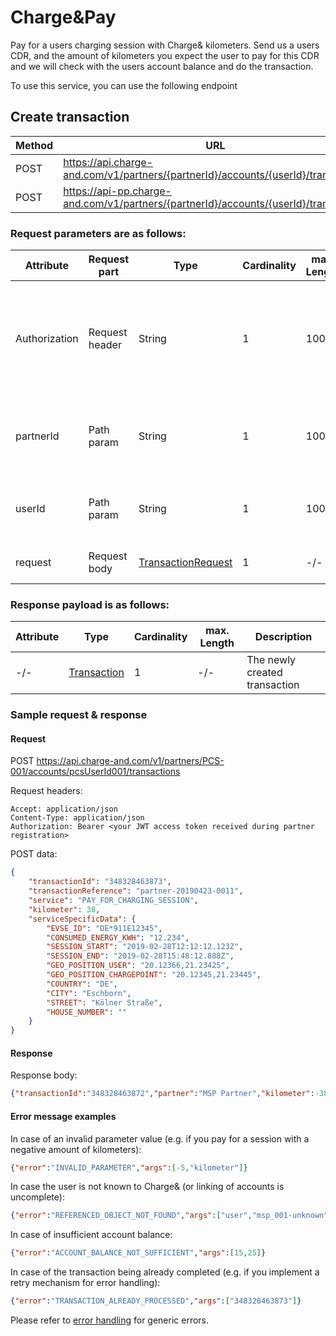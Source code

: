 # Charge&Pay

Pay for a users charging session with Charge& kilometers.
Send us a users CDR, and the amount of kilometers you expect the user to pay for this CDR and we will check with the users account balance and do the transaction.

To use this service, you can use the following endpoint

## Create transaction

| Method           | URL                                                   | Environment                          
|------------------|-------------------------------------------------------|--------------|
| POST              | https://api.charge-and.com/v1/partners/{partnerId}/accounts/{userId}/transactions | Production
| POST              | https://api-pp.charge-and.com/v1/partners/{partnerId}/accounts/{userId}/transactions | Pre Production

### Request parameters are as follows:

| Attribute     | Request part  | Type                               | Cardinality | max. Length | Description 
|---------------|---------------|------------------------------------|-------------|-------------|---------------------------------------------------------------------------------------------------|
| Authorization |Request header | String                             |1            |100          | The accessToken authorizing you to do the request. The header value must be in form of: Bearer <accessToken>
| partnerId     |Path param     | String                             |1            |100          | Your partner ID with which you registered yourself as a partner
| userId        |Path param     | String                             |1            |100          | The user for which you want to create the transaction
| request       |Request body   | [TransactionRequest](types.md#transactionrequest-class) |1            |-/-          | The transaction request

### Response payload is as follows:

| Attribute      | Type                                     | Cardinality | max. Length | Description 
|----------------|------------------------------------------|-------------|-------------|---------------------------------------------------------------------------------------------------|
| -/-            |[Transaction](types.md#transaction-class) |1            | -/-         | The newly created transaction

### Sample request & response

#### Request

   POST https://api.charge-and.com/v1/partners/PCS-001/accounts/pcsUserId001/transactions

   Request headers:
```
Accept: application/json
Content-Type: application/json
Authorization: Bearer <your JWT access token received during partner registration>
```

   POST data:
```json
{
	"transactionId": "348328463873",
	"transactionReference": "partner-20190423-0011",
	"service": "PAY_FOR_CHARGING_SESSION",
	"kilometer": 38,
	"serviceSpecificData": {
		"EVSE_ID": "DE*911E12345",
		"CONSUMED_ENERGY_KWH": "12.234",
		"SESSION_START": "2019-02-28T12:12:12.123Z",
		"SESSION_END": "2019-02-28T15:48:12.888Z",
		"GEO_POSITION_USER": "20.12366,21.23425",
		"GEO_POSITION_CHARGEPOINT": "20.12345,21.23445",
		"COUNTRY": "DE",
		"CITY": "Eschborn",
		"STREET": "Kölner Straße",
		"HOUSE_NUMBER": ""
	}
}

```


#### Response

Response body:
```json
{"transactionId":"348328463872","partner":"MSP Partner","kilometer":-38,"status":"CONFIRMED","created":"2019-04-23T08:07:48.788+0000","type":"PAY_FOR_CHARGING_SESSION","address":"Kölner Straße, Eschborn"}
```

#### Error message examples

In case of an invalid parameter value (e.g. if you pay for a session with a negative amount of kilometers):
```json
{"error":"INVALID_PARAMETER","args":[-5,"kilometer"]}
```

In case the user is not known to Charge& (or linking of accounts is uncomplete):
```json
{"error":"REFERENCED_OBJECT_NOT_FOUND","args":["user","msp_001-unknown"]}
```

In case of insufficient account balance:
```json
{"error":"ACCOUNT_BALANCE_NOT_SUFFICIENT","args":[15,25]}
```

In case of the transaction being already completed (e.g. if you implement a retry mechanism for error handling):
```json
{"error":"TRANSACTION_ALREADY_PROCESSED","args":["348328463873"]}
```

Please refer to [error handling](error_handling.md#error-handling) for generic errors.